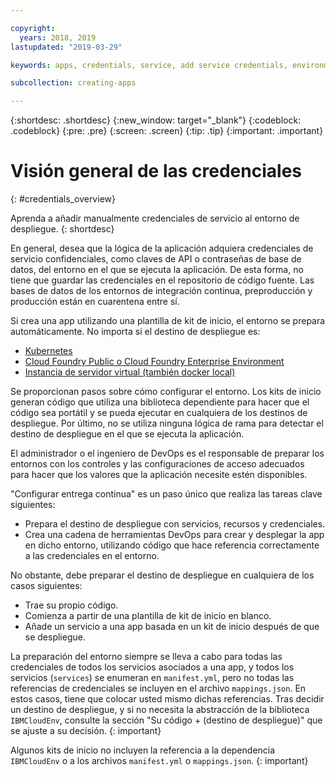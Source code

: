 ```yaml
---

copyright:
  years: 2018, 2019
lastupdated: "2019-03-29"

keywords: apps, credentials, service, add service credentials, environment, deployment

subcollection: creating-apps

---
```


{:shortdesc: .shortdesc}
{:new_window: target="_blank"}
{:codeblock: .codeblock}
{:pre: .pre}
{:screen: .screen}
{:tip: .tip}
{:important: .important}

# Visión general de las credenciales
{: #credentials_overview}

Aprenda a añadir manualmente credenciales de servicio al entorno de despliegue.
{: shortdesc}

<!-- After PUP: Maybe provide links to the credentials section of the programming guides, such as https://cloud.ibm.com/docs/swift/cloudnative/configuration.html#configuration-->

En general, desea que la lógica de la aplicación adquiera credenciales de servicio confidenciales, como claves de API o contraseñas de base de datos, del entorno en el que se ejecuta la aplicación. De esta forma, no tiene que guardar las credenciales en el repositorio de código fuente. Las bases de datos de los entornos de integración continua, preproducción y producción están en cuarentena entre sí.

Si crea una app utilizando una plantilla de kit de inicio, el entorno se prepara automáticamente. No importa si el destino de despliegue es:
  * [Kubernetes](/docs/apps?topic=creating-apps-add-credentials-kube)
  * [Cloud Foundry Public o Cloud Foundry Enterprise Environment](/docs/apps?topic=creating-apps-add-credentials-cf)
  * [Instancia de servidor virtual (también docker local)](/docs/apps?topic=creating-apps-add-credentials-vsi)
  
Se proporcionan pasos sobre cómo configurar el entorno. Los kits de inicio generan código que utiliza una biblioteca dependiente para hacer que el código sea portátil y se pueda ejecutar en cualquiera de los destinos de despliegue. Por último, no se utiliza ninguna lógica de rama para detectar el destino de despliegue en el que se ejecuta la aplicación.

El administrador o el ingeniero de DevOps es el responsable de preparar los entornos con los controles y las configuraciones de acceso adecuados para hacer que los valores que la aplicación necesite estén disponibles.

"Configurar entrega continua" es un paso único que realiza las tareas clave siguientes:
 * Prepara el destino de despliegue con servicios, recursos y credenciales.
 * Crea una cadena de herramientas DevOps para crear y desplegar la app en dicho entorno, utilizando código que hace referencia correctamente a las credenciales en el entorno.

No obstante, debe preparar el destino de despliegue en cualquiera de los casos siguientes:
 * Trae su propio código.
 * Comienza a partir de una plantilla de kit de inicio en blanco.
 * Añade un servicio a una app basada en un kit de inicio después de que se despliegue.

La preparación del entorno siempre se lleva a cabo para todas las credenciales de todos los servicios asociados a una app, y todos los servicios (`services`) se enumeran en `manifest.yml`, pero no todas las referencias de credenciales se incluyen en el archivo `mappings.json`. En estos casos, tiene que colocar usted mismo dichas referencias. Tras decidir un destino de despliegue, y si no necesita la abstracción de la biblioteca `IBMCloudEnv`, consulte la sección "Su código + (destino de despliegue)"
que se ajuste a su decisión.
{: important}

Algunos kits de inicio no incluyen la referencia a la dependencia `IBMCloudEnv` o a los archivos `manifest.yml` o `mappings.json`.
{: important}
